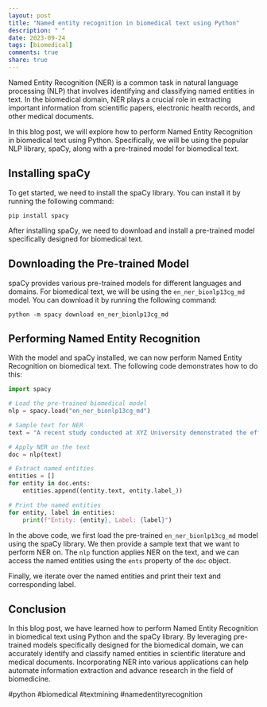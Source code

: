 ```yaml
---
layout: post
title: "Named entity recognition in biomedical text using Python"
description: " "
date: 2023-09-24
tags: [biomedical]
comments: true
share: true
---
```


Named Entity Recognition (NER) is a common task in natural language processing (NLP) that involves identifying and classifying named entities in text. In the biomedical domain, NER plays a crucial role in extracting important information from scientific papers, electronic health records, and other medical documents.

In this blog post, we will explore how to perform Named Entity Recognition in biomedical text using Python. Specifically, we will be using the popular NLP library, spaCy, along with a pre-trained model for biomedical text.

## Installing spaCy

To get started, we need to install the spaCy library. You can install it by running the following command:

`pip install spacy`

After installing spaCy, we need to download and install a pre-trained model specifically designed for biomedical text.

## Downloading the Pre-trained Model

spaCy provides various pre-trained models for different languages and domains. For biomedical text, we will be using the `en_ner_bionlp13cg_md` model. You can download it by running the following command:

`python -m spacy download en_ner_bionlp13cg_md`

## Performing Named Entity Recognition

With the model and spaCy installed, we can now perform Named Entity Recognition on biomedical text. The following code demonstrates how to do this:

```python
import spacy

# Load the pre-trained biomedical model
nlp = spacy.load("en_ner_bionlp13cg_md")

# Sample text for NER
text = "A recent study conducted at XYZ University demonstrated the efficacy of drug X in treating cancer."

# Apply NER on the text
doc = nlp(text)

# Extract named entities
entities = []
for entity in doc.ents:
    entities.append((entity.text, entity.label_))

# Print the named entities
for entity, label in entities:
    print(f"Entity: {entity}, Label: {label}")
```

In the above code, we first load the pre-trained `en_ner_bionlp13cg_md` model using the spaCy library. We then provide a sample text that we want to perform NER on. The `nlp` function applies NER on the text, and we can access the named entities using the `ents` property of the `doc` object.

Finally, we iterate over the named entities and print their text and corresponding label.

## Conclusion

In this blog post, we have learned how to perform Named Entity Recognition in biomedical text using Python and the spaCy library. By leveraging pre-trained models specifically designed for the biomedical domain, we can accurately identify and classify named entities in scientific literature and medical documents. Incorporating NER into various applications can help automate information extraction and advance research in the field of biomedicine.

#python #biomedical #textmining #namedentityrecognition